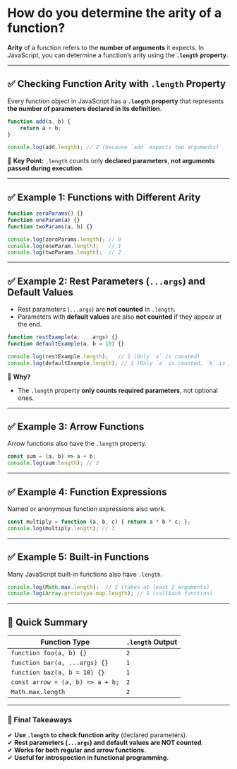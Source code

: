 # How do you determine the arity of a function?

**Arity** of a function refers to the **number of arguments** it expects. In JavaScript, you can determine a function’s arity using the **`.length` property**.

---

## **✅ Checking Function Arity with `.length` Property**
Every function object in JavaScript has a **`.length` property** that represents **the number of parameters declared in its definition**.

```javascript
function add(a, b) {
    return a + b;
}

console.log(add.length); // 2 (because `add` expects two arguments)
```

📌 **Key Point:** `.length` counts only **declared parameters**, **not arguments passed during execution**.

---

## **✅ Example 1: Functions with Different Arity**
```javascript
function zeroParams() {}
function oneParam(a) {}
function twoParams(a, b) {}

console.log(zeroParams.length); // 0
console.log(oneParam.length);   // 1
console.log(twoParams.length);  // 2
```

---

## **✅ Example 2: Rest Parameters (`...args`) and Default Values**
- Rest parameters (`...args`) are **not counted** in `.length`.  
- Parameters with **default values** are also **not counted** if they appear at the end.

```javascript
function restExample(a, ...args) {}
function defaultExample(a, b = 10) {}

console.log(restExample.length);   // 1 (Only `a` is counted)
console.log(defaultExample.length); // 1 (Only `a` is counted, `b` is ignored)
```

📌 **Why?**  
- The `.length` property **only counts required parameters**, not optional ones.

---

## **✅ Example 3: Arrow Functions**
Arrow functions also have the `.length` property.

```javascript
const sum = (a, b) => a + b;
console.log(sum.length); // 2
```

---

## **✅ Example 4: Function Expressions**
Named or anonymous function expressions also work.

```javascript
const multiply = function (a, b, c) { return a * b * c; };
console.log(multiply.length); // 3
```

---

## **✅ Example 5: Built-in Functions**
Many JavaScript built-in functions also have `.length`.

```javascript
console.log(Math.max.length);  // 2 (takes at least 2 arguments)
console.log(Array.prototype.map.length); // 1 (callback function)
```

---

## **🚀 Quick Summary**
| Function Type | `.length` Output |
|--------------|----------------|
| `function foo(a, b) {}` | `2` |
| `function bar(a, ...args) {}` | `1` |
| `function baz(a, b = 10) {}` | `1` |
| `const arrow = (a, b) => a + b;` | `2` |
| `Math.max.length` | `2` |

---

### **🔹 Final Takeaways**
✔ **Use `.length` to check function arity** (declared parameters).  
✔ **Rest parameters (`...args`) and default values are NOT counted**.  
✔ **Works for both regular and arrow functions**.  
✔ **Useful for introspection in functional programming**.  
